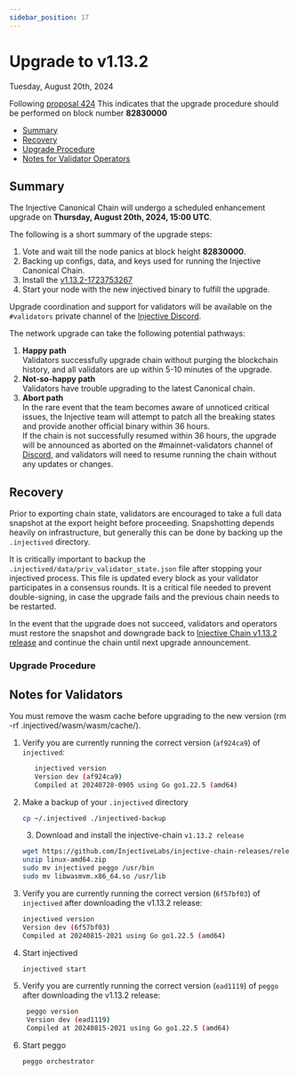 ```yaml
---
sidebar_position: 17
---
```


# Upgrade to v1.13.2

Tuesday, August 20th, 2024

Following [proposal 424](https://injhub.com/proposal/424/) This indicates that the upgrade procedure should be performed on block number **82830000**

* [Summary](#summary)
* [Recovery](#recovery)
* [Upgrade Procedure](#upgrade-procedure)
* [Notes for Validator Operators](#notes-for-validators)

## Summary

The Injective Canonical Chain will undergo a scheduled enhancement upgrade on **Thursday, August 20th, 2024, 15:00 UTC**.

The following is a short summary of the upgrade steps:

1. Vote and wait till the node panics at block height **82830000**.
2. Backing up configs, data, and keys used for running the Injective Canonical Chain.
3. Install the [v1.13.2-1723753267](https://github.com/InjectiveLabs/injective-chain-releases/releases/tag/v1.13.2-1723753267)
4. Start your node with the new injectived binary to fulfill the upgrade.

Upgrade coordination and support for validators will be available on the `#validators` private channel of the [Injective Discord](https://discord.gg/injective).

The network upgrade can take the following potential pathways:

1. **Happy path**\
   Validators successfully upgrade chain without purging the blockchain history, and all validators are up within 5-10 minutes of the upgrade.
2. **Not-so-happy path**\
   Validators have trouble upgrading to the latest Canonical chain.
3. **Abort path**\
   In the rare event that the team becomes aware of unnoticed critical issues, the Injective team will attempt to patch all the breaking states and provide another official binary within 36 hours.\
   If the chain is not successfully resumed within 36 hours, the upgrade will be announced as aborted on the #mainnet-validators channel of [Discord](https://discord.gg/injective), and validators will need to resume running the chain without any updates or changes.

## Recovery

Prior to exporting chain state, validators are encouraged to take a full data snapshot at the export height before proceeding. Snapshotting depends heavily on infrastructure, but generally this can be done by backing up the `.injectived` directory.

It is critically important to backup the `.injectived/data/priv_validator_state.json` file after stopping your injectived process. This file is updated every block as your validator participates in a consensus rounds. It is a critical file needed to prevent double-signing, in case the upgrade fails and the previous chain needs to be restarted.

In the event that the upgrade does not succeed, validators and operators must restore the snapshot and downgrade back to [Injective Chain v1.13.2 release](https://github.com/InjectiveLabs/injective-chain-releases/releases/tag/v1.13.2-1723753267) and continue the chain until next upgrade announcement.

### Upgrade Procedure

## Notes for Validators

You must remove the wasm cache before upgrading to the new version (rm -rf .injectived/wasm/wasm/cache/).

1.  Verify you are currently running the correct version (`af924ca9`) of `injectived`:

    ```bash
       injectived version
       Version dev (af924ca9)
       Compiled at 20240728-0905 using Go go1.22.5 (amd64)
    ```
2.  Make a backup of your `.injectived` directory

    ```bash
    cp ~/.injectived ./injectived-backup
    ```

    3. Download and install the injective-chain `v1.13.2 release`

    ```bash
    wget https://github.com/InjectiveLabs/injective-chain-releases/releases/download/v1.13.2-1723753267/linux-amd64.zip
    unzip linux-amd64.zip
    sudo mv injectived peggo /usr/bin
    sudo mv libwasmvm.x86_64.so /usr/lib
    ```
3.  Verify you are currently running the correct version (`6f57bf03`) of `injectived` after downloading the v1.13.2 release:

    ```bash
    injectived version
    Version dev (6f57bf03)
    Compiled at 20240815-2021 using Go go1.22.5 (amd64)
    ```
4.  Start injectived

    ```bash
    injectived start
    ```
5.  Verify you are currently running the correct version (`ead1119`) of `peggo` after downloading the v1.13.2 release:

    ```bash
     peggo version
     Version dev (ead1119)
     Compiled at 20240815-2021 using Go go1.22.5 (amd64)
    ```
6.  Start peggo

    ```bash
    peggo orchestrator
    ```
